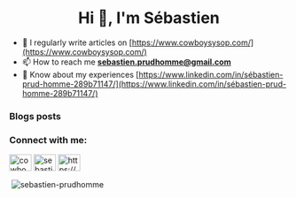 <h1 align="center">Hi 👋, I'm Sébastien</h1>

- 📝 I regularly write articles on [https://www.cowboysysop.com/](https://www.cowboysysop.com/)
- 📫 How to reach me **sebastien.prudhomme@gmail.com**
- 📄 Know about my experiences [https://www.linkedin.com/in/sébastien-prud-homme-289b71147/](https://www.linkedin.com/in/sébastien-prud-homme-289b71147/)

### Blogs posts
<!-- BLOG-POST-LIST:START -->
<!-- BLOG-POST-LIST:END -->

<h3 align="left">Connect with me:</h3>
<p align="left">
<a href="https://twitter.com/cowboysysop" target="blank"><img align="center" src="https://raw.githubusercontent.com/rahuldkjain/github-profile-readme-generator/master/src/images/icons/Social/twitter.svg" alt="cowboysysop" height="30" width="40" /></a>
<a href="https://linkedin.com/in/sebastien-prud-homme-289b71147" target="blank"><img align="center" src="https://raw.githubusercontent.com/rahuldkjain/github-profile-readme-generator/master/src/images/icons/Social/linked-in-alt.svg" alt="sebastien-prud-homme-289b71147" height="30" width="40" /></a>
<a href="/https://www.cowboysysop.com/index.xml" target="blank"><img align="center" src="https://raw.githubusercontent.com/rahuldkjain/github-profile-readme-generator/master/src/images/icons/Social/rss.svg" alt="https://www.cowboysysop.com/index.xml" height="30" width="40" /></a>
</p>

<p>&nbsp;<img align="center" src="https://github-readme-stats.vercel.app/api?username=sebastien-prudhomme&show_icons=true&locale=en" alt="sebastien-prudhomme" /></p>
